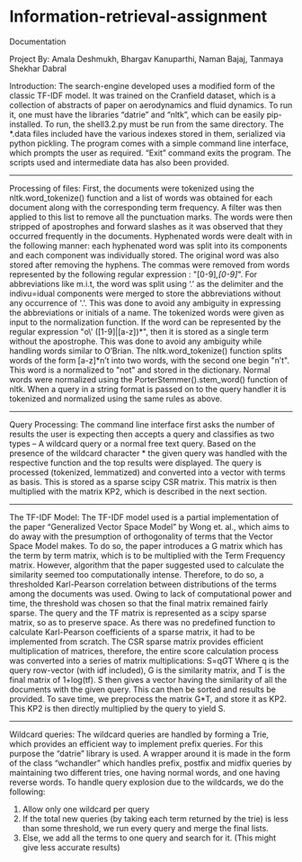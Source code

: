 # Information-retrieval-assignment
Documentation

Project By: 
Amala Deshmukh, Bhargav Kanuparthi, Naman Bajaj, Tanmaya Shekhar Dabral

Introduction: The search-engine developed uses a modified form of the classic TF-IDF model. It was trained on the Cranfield dataset, which is a collection of abstracts of paper on aerodynamics and fluid dynamics. To run it, one must have the libraries “datrie” and “nltk”, which can be easily pip-installed. To run, the shell3.2.py must be run from the same directory. The *.data files included have the various indexes stored in them, serialized via python pickling. The program comes with a simple command line interface, which prompts the user as required. “Exit” command exits the program. The scripts used and intermediate data has also been provided.
****************************************************************
Processing of files: First, the documents were tokenized using the nltk.word_tokenize() function and a list of words was obtained for each document along with the corresponding term frequency. A filter was then applied to this list to remove all the punctuation marks. The words were then stripped of apostrophes and forward slashes as it was observed that they occurred frequently in the documents. Hyphenated words were dealt with in the following manner: each hyphenated word was split into its components and each component was individually stored. The original word was also stored after removing the hyphens. The commas were removed from words represented by the following regular expression : "[0-9]*,[0-9]*".  For abbreviations like m.i.t, the word was split using ‘.’ as the delimiter and the indivu=idual components were merged to store the abbreviations without any occurrence of '.'. This was done to avoid any ambiguity in expressing the abbreviations or initials of a name.
The tokenized words were given as input to the normalization function.  If the word can be represented by the regular expression "o\’ ([1-9]|[a-z])*", then it is stored as a single term without the apostrophe. This was done to avoid any ambiguity while handling words similar to O’Brian. The nltk.word_tokenize() function splits words of the form [a-z]*n’t into two words, with the second one begin "n’t". This word is a normalized to "not" and stored in the dictionary. Normal words were normalized using the PorterStemmer().stem_word() function of nltk.
When a query in a string format is passed on to the query handler it is tokenized and normalized using the same rules as above.
****************************************************************
Query Processing: The command line interface first asks the number of results the user is expecting then accepts a query and classifies as two types – A wildcard query or a normal free text query. Based on the presence of the wildcard character * the given query was handled with the respective function and the top results were displayed. The query is processed (tokenized, lemmatized) and converted into a vector with terms as basis. This is stored as a sparse scipy CSR matrix. This matrix is then multiplied with the matrix KP2, which is described in the next section.
****************************************************************
The TF-IDF Model: The TF-IDF model used is a partial implementation of the paper “Generalized Vector Space Model” by Wong et. al., which aims to do away with the presumption of orthogonality of terms that the Vector Space Model makes. To do so, the paper introduces a G matrix which has the term by term matrix, which is to be multiplied with the Term Frequency matrix. However, algorithm that the paper suggested used to calculate the similarity seemed too computationally intense. Therefore, to do so, a thresholded Karl-Pearson correlation between distributions of the terms among the documents was used. Owing to lack of computational power and time, the threshold was chosen so that the final matrix remained fairly sparse.
	The query and the TF matrix is represented as a scipy sparse matrix, so as to preserve space. As there was no predefined function to calculate Karl-Pearson coefficients of a sparse matrix, it had to be implemented from scratch. The CSR sparse matrix provides efficient multiplication of matrices, therefore, the entire score calculation process was converted into a series of matrix multiplications:
		S=q*G*T
Where q is the query row-vector (with idf included), G is the similarity matrix, and T is the final matrix of 1+log(tf). S then gives a vector having the similarity of all the documents with the given query. This can then be sorted and results be provided. To save time, we preprocess the matrix G*T, and store it as KP2. This KP2 is then directly multiplied by the query to yield S.
****************************************************************
Wildcard queries: The wildcard queries are handled by forming a Trie, which provides an efficient way to implement prefix queries. For this purpose the “datrie” library is used. A wrapper around it is made in the form of the class “wchandler” which handles prefix, postfix and midfix queries by maintaining two different tries, one having normal words, and one having reverse words.
	To handle query explosion due to the wildcards, we do the following:
1)	Allow only one wildcard per query
2)	If the total new queries (by taking each term returned by the trie) is less than some threshold, we run every query and merge the final lists.
3)	Else, we add all the terms to one query and search for it. (This might give less accurate results)
